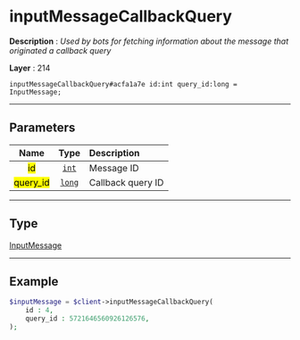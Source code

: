 # inputMessageCallbackQuery

**Description** : *Used by bots for fetching information about the message that originated a callback query*

**Layer** : 214

```tl
inputMessageCallbackQuery#acfa1a7e id:int query_id:long = InputMessage;
```

---

## Parameters

| Name | Type | Description |
| :---: | :---: | :--- |
| <mark>id</mark> | [`int`](type/int) | Message ID |
| <mark>query_id</mark> | [`long`](type/long) | Callback query ID |

---

## Type

[InputMessage](type/InputMessage)

---

## Example

```php
$inputMessage = $client->inputMessageCallbackQuery(
	id : 4,
	query_id : 5721646560926126576,
);
```